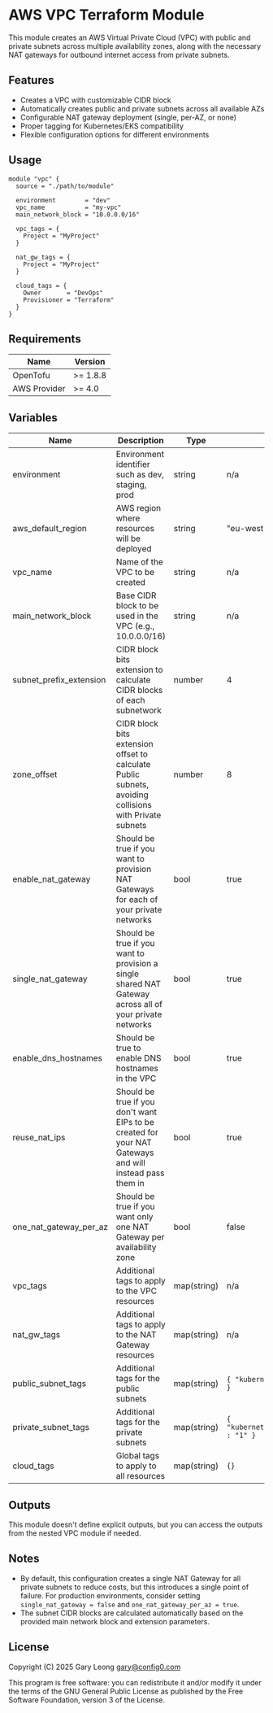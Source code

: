 # AWS VPC Terraform Module

This module creates an AWS Virtual Private Cloud (VPC) with public and private subnets across multiple availability zones, along with the necessary NAT gateways for outbound internet access from private subnets.

## Features

- Creates a VPC with customizable CIDR block
- Automatically creates public and private subnets across all available AZs
- Configurable NAT gateway deployment (single, per-AZ, or none)
- Proper tagging for Kubernetes/EKS compatibility
- Flexible configuration options for different environments

## Usage

```hcl
module "vpc" {
  source = "./path/to/module"
  
  environment        = "dev"
  vpc_name           = "my-vpc"
  main_network_block = "10.0.0.0/16"
  
  vpc_tags = {
    Project = "MyProject"
  }
  
  nat_gw_tags = {
    Project = "MyProject"
  }
  
  cloud_tags = {
    Owner       = "DevOps"
    Provisioner = "Terraform"
  }
}
```

## Requirements

| Name | Version |
|------|---------|
| OpenTofu | >= 1.8.8 |
| AWS Provider | >= 4.0 |

## Variables

| Name | Description | Type | Default | Required |
|------|-------------|------|---------|:--------:|
| environment | Environment identifier such as dev, staging, prod | string | n/a | yes |
| aws_default_region | AWS region where resources will be deployed | string | "eu-west-1" | no |
| vpc_name | Name of the VPC to be created | string | n/a | yes |
| main_network_block | Base CIDR block to be used in the VPC (e.g., 10.0.0.0/16) | string | n/a | yes |
| subnet_prefix_extension | CIDR block bits extension to calculate CIDR blocks of each subnetwork | number | 4 | no |
| zone_offset | CIDR block bits extension offset to calculate Public subnets, avoiding collisions with Private subnets | number | 8 | no |
| enable_nat_gateway | Should be true if you want to provision NAT Gateways for each of your private networks | bool | true | no |
| single_nat_gateway | Should be true if you want to provision a single shared NAT Gateway across all of your private networks | bool | true | no |
| enable_dns_hostnames | Should be true to enable DNS hostnames in the VPC | bool | true | no |
| reuse_nat_ips | Should be true if you don't want EIPs to be created for your NAT Gateways and will instead pass them in | bool | true | no |
| one_nat_gateway_per_az | Should be true if you want only one NAT Gateway per availability zone | bool | false | no |
| vpc_tags | Additional tags to apply to the VPC resources | map(string) | n/a | yes |
| nat_gw_tags | Additional tags to apply to the NAT Gateway resources | map(string) | n/a | yes |
| public_subnet_tags | Additional tags for the public subnets | map(string) | `{ "kubernetes.io/role/elb" : "1" }` | no |
| private_subnet_tags | Additional tags for the private subnets | map(string) | `{ "kubernetes.io/role/internal_elb" : "1" }` | no |
| cloud_tags | Global tags to apply to all resources | map(string) | `{}` | no |

## Outputs

This module doesn't define explicit outputs, but you can access the outputs from the nested VPC module if needed.

## Notes

- By default, this configuration creates a single NAT Gateway for all private subnets to reduce costs, but this introduces a single point of failure. For production environments, consider setting `single_nat_gateway = false` and `one_nat_gateway_per_az = true`.
- The subnet CIDR blocks are calculated automatically based on the provided main network block and extension parameters.

## License

Copyright (C) 2025 Gary Leong <gary@config0.com>

This program is free software: you can redistribute it and/or modify
it under the terms of the GNU General Public License as published by
the Free Software Foundation, version 3 of the License.